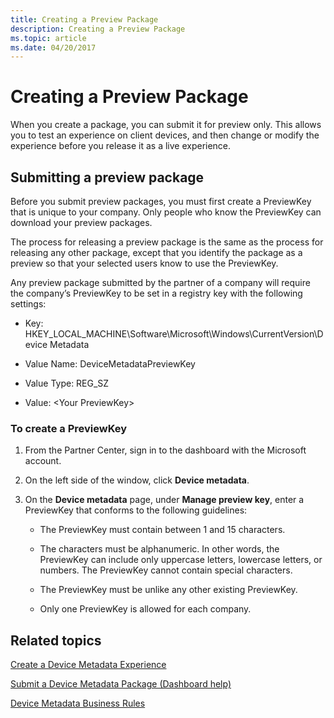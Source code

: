 ```yaml
---
title: Creating a Preview Package
description: Creating a Preview Package
ms.topic: article
ms.date: 04/20/2017
---
```


# Creating a Preview Package

When you create a package, you can submit it for preview only. This allows you to test an experience on client devices, and then change or modify the experience before you release it as a live experience.

## Submitting a preview package

Before you submit preview packages, you must first create a PreviewKey that is unique to your company. Only people who know the PreviewKey can download your preview packages.

The process for releasing a preview package is the same as the process for releasing any other package, except that you identify the package as a preview so that your selected users know to use the PreviewKey.

Any preview package submitted by the partner of a company will require the company’s PreviewKey to be set in a registry key with the following settings:

- Key: HKEY\_LOCAL\_MACHINE\\Software\\Microsoft\\Windows\\CurrentVersion\\Device Metadata

- Value Name: DeviceMetadataPreviewKey

- Value Type: REG\_SZ

- Value: &lt;Your PreviewKey&gt;

### To create a PreviewKey

1. From the Partner Center, sign in to the dashboard with the Microsoft account.

2. On the left side of the window, click **Device metadata**.

3. On the **Device metadata** page, under **Manage preview key**, enter a PreviewKey that conforms to the following guidelines:

    - The PreviewKey must contain between 1 and 15 characters.

    - The characters must be alphanumeric. In other words, the PreviewKey can include only uppercase letters, lowercase letters, or numbers. The PreviewKey cannot contain special characters.

    - The PreviewKey must be unlike any other existing PreviewKey.

    - Only one PreviewKey is allowed for each company.

## Related topics


[Create a Device Metadata Experience](create-a-device-metadata-experience.md)

[Submit a Device Metadata Package (Dashboard help)](submit-a-device-metadata-package--dashboard-help-.md)

[Device Metadata Business Rules](device-metadata-business-rules.md)
